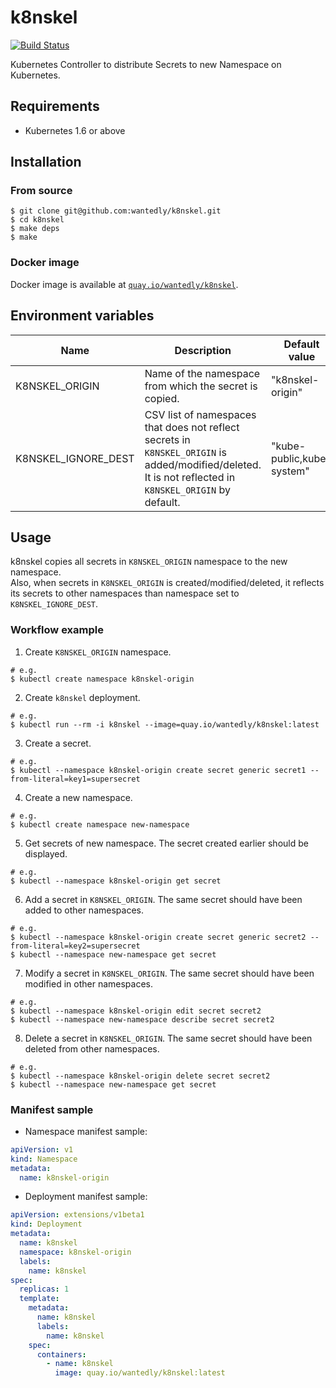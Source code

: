 # k8nskel

[![Build Status](https://travis-ci.org/wantedly/k8nskel.svg?branch=master)](https://travis-ci.org/wantedly/k8nskel)

Kubernetes Controller to distribute Secrets to new Namespace on Kubernetes.

## Requirements

- Kubernetes 1.6 or above

## Installation

### From source

```console
$ git clone git@github.com:wantedly/k8nskel.git
$ cd k8nskel
$ make deps
$ make
```

### Docker image

Docker image is available at [`quay.io/wantedly/k8nskel`](https://quay.io/repository/wantedly/k8nskel).

## Environment variables

|Name|Description|Default value|
|-|-|-|
|K8NSKEL_ORIGIN|Name of the namespace from which the secret is copied.|"k8nskel-origin"|
|K8NSKEL_IGNORE_DEST|CSV list of namespaces that does not reflect secrets in `K8NSKEL_ORIGIN` is added/modified/deleted. It is not reflected in `K8NSKEL_ORIGIN` by default.|"kube-public,kube-system"|

## Usage

k8nskel copies all secrets in `K8NSKEL_ORIGIN` namespace to the new namespace.  
Also, when secrets in `K8NSKEL_ORIGIN` is created/modified/deleted, it reflects its secrets to other namespaces than namespace set to` K8NSKEL_IGNORE_DEST`.

### Workflow example

1. Create `K8NSKEL_ORIGIN` namespace.

  ```console
  # e.g.
  $ kubectl create namespace k8nskel-origin
  ```

2. Create `k8nskel` deployment.

  ```console
  # e.g.
  $ kubectl run --rm -i k8nskel --image=quay.io/wantedly/k8nskel:latest
  ```

3. Create a secret.

  ```console
  # e.g.
  $ kubectl --namespace k8nskel-origin create secret generic secret1 --from-literal=key1=supersecret
  ```

4. Create a new namespace.

  ```console
  # e.g.
  $ kubectl create namespace new-namespace
  ```

5. Get secrets of new namespace. The secret created earlier should be displayed.

  ```console
  # e.g.
  $ kubectl --namespace k8nskel-origin get secret
  ```

6. Add a secret in `K8NSKEL_ORIGIN`. The same secret should have been added to other namespaces.

  ```console
  # e.g.
  $ kubectl --namespace k8nskel-origin create secret generic secret2 --from-literal=key2=supersecret
  $ kubectl --namespace new-namespace get secret
  ```

7. Modify a secret in `K8NSKEL_ORIGIN`. The same secret should have been modified in other namespaces.

  ```console
  # e.g.
  $ kubectl --namespace k8nskel-origin edit secret secret2
  $ kubectl --namespace new-namespace describe secret secret2
  ```

8. Delete a secret in `K8NSKEL_ORIGIN`. The same secret should have been deleted from other namespaces.

  ```console
  # e.g.
  $ kubectl --namespace k8nskel-origin delete secret secret2
  $ kubectl --namespace new-namespace get secret
  ```

### Manifest sample

- Namespace manifest sample:

```yaml
apiVersion: v1
kind: Namespace
metadata:
  name: k8nskel-origin
```

- Deployment manifest sample:

```yaml
apiVersion: extensions/v1beta1
kind: Deployment
metadata:
  name: k8nskel
  namespace: k8nskel-origin
  labels:
    name: k8nskel
spec:
  replicas: 1
  template:
    metadata:
      name: k8nskel
      labels:
        name: k8nskel
    spec:
      containers:
        - name: k8nskel
          image: quay.io/wantedly/k8nskel:latest
```
